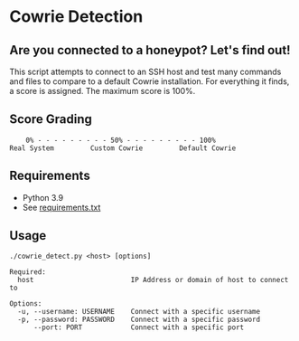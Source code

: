 # Cowrie Detection
## Are you connected to a honeypot? Let's find out!

This script attempts to connect to an SSH host and test many commands and files to compare to a default Cowrie installation.
For everything it finds, a score is assigned. The maximum score is 100%.

## Score Grading

```
    0% - - - - - - - - - 50% - - - - - - - - - 100%
Real System         Custom Cowrie         Default Cowrie
```

## Requirements

* Python 3.9
* See [requirements.txt](requirements.txt)

## Usage

```
./cowrie_detect.py <host> [options]

Required:
  host                        IP Address or domain of host to connect to

Options:
  -u, --username: USERNAME    Connect with a specific username
  -p, --password: PASSWORD    Connect with a specific password
      --port: PORT            Connect with a specific port
